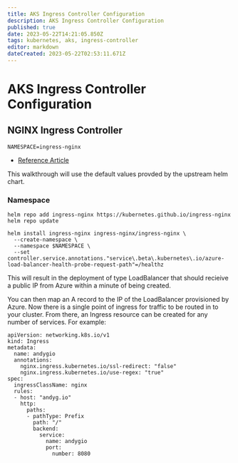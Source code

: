 ```yaml
---
title: AKS Ingress Controller Configuration
description: AKS Ingress Controller Configuration
published: true
date: 2023-05-22T14:21:05.850Z
tags: kubernetes, aks, ingress-controller
editor: markdown
dateCreated: 2023-05-22T02:53:11.671Z
---
```


# AKS Ingress Controller Configuration

## NGINX Ingress Controller

```
NAMESPACE=ingress-nginx
```

- [Reference Article](https://learn.microsoft.com/en-us/azure/aks/ingress-basic?tabs=azure-cli)

This walkthrough will use the default values provded by the upstream helm chart. 

### Namespace

```
helm repo add ingress-nginx https://kubernetes.github.io/ingress-nginx
helm repo update
```

```
helm install ingress-nginx ingress-nginx/ingress-nginx \
  --create-namespace \
  --namespace $NAMESPACE \
  --set controller.service.annotations."service\.beta\.kubernetes\.io/azure-load-balancer-health-probe-request-path"=/healthz
```

This will result in the deployment of type LoadBalancer that should recieive a public IP from Azure within a minute of being created. 

You can then map an A record to the IP of the LoadBalancer provisioned by Azure. Now there is a single point of ingress for traffic to be routed in to your cluster. From there, an Ingress resource can be created for any number of services. For example: 

```
apiVersion: networking.k8s.io/v1
kind: Ingress
metadata:
  name: andygio
  annotations:
    nginx.ingress.kubernetes.io/ssl-redirect: "false"
    nginx.ingress.kubernetes.io/use-regex: "true"
spec:
  ingressClassName: nginx
  rules:
  - host: "andyg.io"
    http:
      paths:
      - pathType: Prefix
        path: "/"
        backend:
          service:
            name: andygio
            port:
              number: 8080
```



